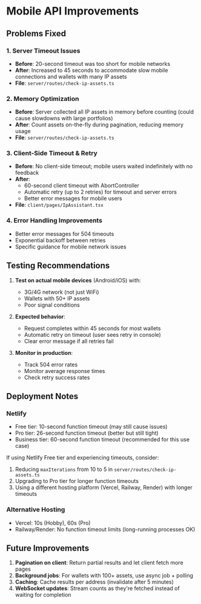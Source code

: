# Mobile API Improvements

## Problems Fixed

### 1. Server Timeout Issues

- **Before**: 20-second timeout was too short for mobile networks
- **After**: Increased to 45 seconds to accommodate slow mobile connections and wallets with many IP assets
- **File**: `server/routes/check-ip-assets.ts`

### 2. Memory Optimization

- **Before**: Server collected all IP assets in memory before counting (could cause slowdowns with large portfolios)
- **After**: Count assets on-the-fly during pagination, reducing memory usage
- **File**: `server/routes/check-ip-assets.ts`

### 3. Client-Side Timeout & Retry

- **Before**: No client-side timeout; mobile users waited indefinitely with no feedback
- **After**:
  - 60-second client timeout with AbortController
  - Automatic retry (up to 2 retries) for timeout and server errors
  - Better error messages for mobile users
- **File**: `client/pages/IpAssistant.tsx`

### 4. Error Handling Improvements

- Better error messages for 504 timeouts
- Exponential backoff between retries
- Specific guidance for mobile network issues

## Testing Recommendations

1. **Test on actual mobile devices** (Android/iOS) with:
   - 3G/4G network (not just WiFi)
   - Wallets with 50+ IP assets
   - Poor signal conditions

2. **Expected behavior**:
   - Request completes within 45 seconds for most wallets
   - Automatic retry on timeout (user sees retry in console)
   - Clear error message if all retries fail

3. **Monitor in production**:
   - Track 504 error rates
   - Monitor average response times
   - Check retry success rates

## Deployment Notes

### Netlify

- Free tier: 10-second function timeout (may still cause issues)
- Pro tier: 26-second function timeout (better but still tight)
- Business tier: 60-second function timeout (recommended for this use case)

If using Netlify Free tier and experiencing timeouts, consider:

1. Reducing `maxIterations` from 10 to 5 in `server/routes/check-ip-assets.ts`
2. Upgrading to Pro tier for longer function timeouts
3. Using a different hosting platform (Vercel, Railway, Render) with longer timeouts

### Alternative Hosting

- Vercel: 10s (Hobby), 60s (Pro)
- Railway/Render: No function timeout limits (long-running processes OK)

## Future Improvements

1. **Pagination on client**: Return partial results and let client fetch more pages
2. **Background jobs**: For wallets with 100+ assets, use async job + polling
3. **Caching**: Cache results per address (invalidate after 5 minutes)
4. **WebSocket updates**: Stream counts as they're fetched instead of waiting for completion
